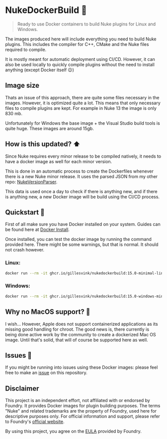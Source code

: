 # NukeDockerBuild 🐬
> Ready to use Docker containers to build Nuke plugins for Linux and Windows.


The images produced here will include everything you need to build Nuke plugins. This includes the compiler for C++, CMake and the Nuke files required to compile.

It is mostly meant for automatic deployment using CI/CD. However, it can also be used locally to quickly compile plugins without the need to install anything (except Docker itself 😉)

## Image size
Thats an issue of this approach, there are quite some files necessary in the images. However, it is optimized quite a lot. This means that only necessary files to compile plugins are kept. For example in Nuke 13 the image is only 830 mb.

Unfortunately for Windows the base image + the Visual Studio build tools is quite huge. These images are around 15gb.

## How is this updated? ⬆️
Since Nuke requires every minor release to be compiled natively, it needs to have a docker image as well for each minor version.

This is done in an automatic process to create the Dockerfiles whenever there is a new Nuke minor release. It uses the parsed JSON
from my other repo: [NukeVersionParser](https://github.com/gillesvink/NukeVersionParser).

This data is used once a day to check if there is anything new, and if there is anything new, a new Docker image will be build using the CI/CD process.

## Quickstart 📝
First of all make sure you have Docker installed on your system. Guides can be found here at [Docker Install](https://docs.docker.com/engine/install/).

Once installed, you can test the docker image by running the command provided here. There might be some warnings, but that is normal. It should not crash however.

### Linux:
```bash
docker run --rm -it ghcr.io/gillesvink/nukedockerbuild:15.0-minimal-linux-1.0 bash -c "cd /nuke_tests && cmake . -B build && cmake --build build"
```
### Windows:
```bash
docker run --rm -it ghcr.io/gillesvink/nukedockerbuild:15.0-windows-minimal-1.0 Powershell -Command "cd C:\nuke_tests && cmake . -B build && cmake --build build"
```


## Why no MacOS support? 🍎
I wish... However, Apple does not support containerized applications as its missing good handling for chroot. The good news is, there currently is being done active work by the community to create a dockerized Mac OS image. Until that's solid, that will of course be supported here as well.

## Issues 🔨
If you might be running into issues using these Docker images: please feel free to make an [issue](https://github.com/gillesvink/NukeVersionParser/issues) on this repository.

## Disclaimer
This project is an independent effort, not affiliated with or endorsed by Foundry. 
It provides Docker images for plugin building purposes. 
The terms "Nuke" and related trademarks are the property of Foundry, 
used here for descriptive purposes only. For official information and support, 
please refer to Foundry's [official website](https://www.foundry.com/).

By using this project, you agree on the [EULA](https://www.foundry.com/eula) provided by Foundry.